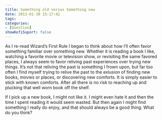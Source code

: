 ```yaml
---
title: Something old versus Something new
date: 2013-01-30 15:17:42
tags:
categories: 
- [Question]
showKofiSuport: false
---
```

As I re-read Wizard’s First Rule I began to think about how I’ll often favor something familiar over something new.  Whether it is reading a book I like, watching a favorite movie or television show, or revisiting the same favored places, I always seem to favor reliving past experiences over trying new things.<!-- more --> It’s not that reliving the past is something I frown upon, but far too often I find myself trying to relive the past to the exlusion of finding new books, movies or places, or discovering new comforts.  It is simply easier to stick with known comforts.  After all there is no risk to reaching up and plucking that well worn book off the shelf.  

If I pick up a new book, I might not like it.  I might even hate it and then the time I spent reading it would seem wasted.  But then again I might find something I really do enjoy, and that should always be a good thing.  What do you think?